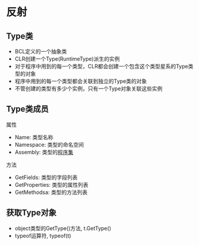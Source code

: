 # 反射

## Type类

- BCL定义的一个抽象类
- CLR创建一个Type(RuntimeType)派生的实例
- 对于程序中用到的每一个类型，CLR都会创建一个包含这个类型星系的Type类型的对象
- 程序中用到的每一个类型都会关联到独立的Type类的对象
- 不管创建的类型有多少个实例，只有一个Type对象关联这些实例

## Type类成员

属性

- Name: 类型名称
- Namespace: 类型的命名空间
- Assembly: 类型的[程序集](csharp_programset.md)

方法

- GetFields: 类型的字段列表
- GetProperties: 类型的属性列表
- GetMethodsa: 类型的方法列表

## 获取Type对象

- object类型的GetType()方法, t.GetType()
- typeof运算符, typeof(t)
